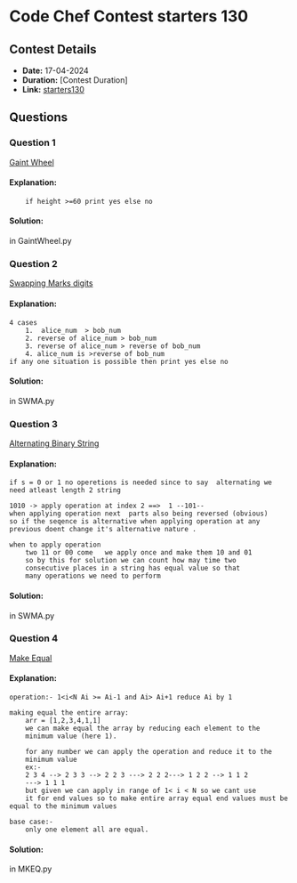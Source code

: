 # Code Chef Contest starters 130

## Contest Details

- **Date:** 17-04-2024
- **Duration:** [Contest Duration]
- **Link:** [starters130](http://www.codechef.com/START130)

## Questions

### Question 1

[Gaint Wheel](https://www.codechef.com/problems/GIANT)

#### Explanation:

        if height >=60 print yes else no

#### Solution:

in GaintWheel.py

### Question 2

[Swapping Marks digits](https://www.codechef.com/problems/SWMA)

#### Explanation:

    4 cases
        1.  alice_num  > bob_num
        2. reverse of alice_num > bob_num
        3. reverse of alice_num > reverse of bob_num
        4. alice_num is >reverse of bob_num
    if any one situation is possible then print yes else no

#### Solution:

in SWMA.py

### Question 3

[Alternating Binary String](https://www.codechef.com/problems/ALBS)

#### Explanation:

    if s = 0 or 1 no operetions is needed since to say  alternating we need atleast length 2 string

    1010 -> apply operation at index 2 ==>  1 --101--
    when applying operation next  parts also being reversed (obvious)
    so if the seqence is alternative when applying operation at any previous doent change it's alternative nature .

    when to apply operation
        two 11 or 00 come   we apply once and make them 10 and 01
        so by this for solution we can count how may time two
        consecutive places in a string has equal value so that
        many operations we need to perform

#### Solution:

in SWMA.py

### Question 4

[Make Equal](https://www.codechef.com/problems/MKEQ)

#### Explanation:

    operation:- 1<i<N Ai >= Ai-1 and Ai> Ai+1 reduce Ai by 1

    making equal the entire array:
        arr = [1,2,3,4,1,1]
        we can make equal the array by reducing each element to the
        minimum value (here 1).

        for any number we can apply the operation and reduce it to the
        minimum value
        ex:-
        2 3 4 --> 2 3 3 --> 2 2 3 ---> 2 2 2---> 1 2 2 --> 1 1 2
        ---> 1 1 1
        but given we can apply in range of 1< i < N so we cant use
        it for end values so to make entire array equal end values must be equal to the minimum values

    base case:-
        only one element all are equal.

#### Solution:

in MKEQ.py
